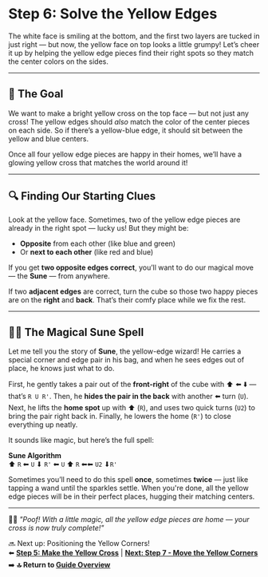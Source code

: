 # Step 6: Solve the Yellow Edges

The white face is smiling at the bottom, and the first two layers are tucked in just right — but now, the yellow face on top looks a little grumpy! Let’s cheer it up by helping the yellow edge pieces find their right spots so they match the center colors on the sides.

---

## 🌼 The Goal

We want to make a bright yellow cross on the top face — but not just any cross! The yellow edges should *also* match the color of the center pieces on each side. So if there’s a yellow-blue edge, it should sit between the yellow and blue centers.

Once all four yellow edge pieces are happy in their homes, we’ll have a glowing yellow cross that matches the world around it!

---

## 🔍 Finding Our Starting Clues

Look at the yellow face. Sometimes, two of the yellow edge pieces are already in the right spot — lucky us! But they might be:

- **Opposite** from each other (like blue and green)
- Or **next to each other** (like red and blue)

If you get **two opposite edges correct**, you’ll want to do our magical move — the **Sune** — from anywhere.

If two **adjacent edges** are correct, turn the cube so those two happy pieces are on the **right** and **back**. That’s their comfy place while we fix the rest.

---

## 🧙‍♂️ The Magical Sune Spell

Let me tell you the story of **Sune**, the yellow-edge wizard! He carries a special corner and edge pair in his bag, and when he sees edges out of place, he knows just what to do.

First, he gently takes a pair out of the **front-right** of the cube with ⬆️ ⬅️ ⬇️ — that’s `R U R'`. Then, he **hides the pair in the back** with another ⬅️ turn (`U`). Next, he lifts the **home spot** up with ⬆️ (`R`), and uses two quick turns (`U2`) to bring the pair right back in. Finally, he lowers the home (`R'`) to close everything up neatly.

It sounds like magic, but here’s the full spell:

**Sune Algorithm**  
⬆️ `R` ⬅ `U` ⬇ `R'` ⬅ `U` ⬆ `R` ⬅⬅ `U2` ⬇`R'`

Sometimes you’ll need to do this spell **once**, sometimes **twice** — just like tapping a wand until the sparkles settle. When you're done, all the yellow edge pieces will be in their perfect places, hugging their matching centers.

---

🧙‍♂️ *"Poof! With a little magic, all the yellow edge pieces are home — your cross is now truly complete!"*

🔜 Next up: Positioning the Yellow Corners!  
⬅️ [**Step 5: Make the Yellow Cross**](05_yellow_cross.md) | [**Next: Step 7 - Move the Yellow Corners**](07_move_corners.md)  ➡️
**🔝 Return to [Guide Overview](index.md)**
